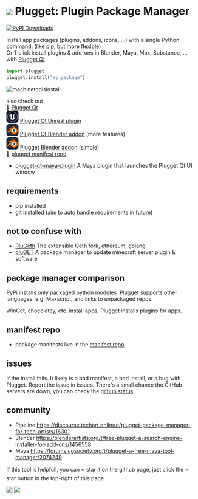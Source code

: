<h1>
<img src="https://user-images.githubusercontent.com/3758308/231004489-25ce30d9-c534-4d10-8773-8e6f80f36dd2.png" data-canonical-src="https://user-images.githubusercontent.com/3758308/231004489-25ce30d9-c534-4d10-8773-8e6f80f36dd2.png" width="70" />
Plugget: Plugin Package Manager
</h1>

[![PyPI Downloads](https://img.shields.io/pypi/v/plugget?color=0)](https://pypi.org/project/plugget/)

Install app packages (plugins, addons, icons, ...) with a single Python command. (like pip, but more flexible)  
Or 1-click install plugins & add-ons in Blender, Maya, Max, Substance, ...  with [Plugget Qt](https://github.com/plugget/plugget-qt)  

```python
import plugget
plugget.install("my_package")
```

![machinetoolsinstall](https://user-images.githubusercontent.com/3758308/227316999-adf32b7f-4232-46f5-b0db-1b3dbe26d755.gif)

also check out  
🔹 [Plugget Qt](https://github.com/plugget/plugget-qt)  
<img src="https://raw.githubusercontent.com/tandpfun/skill-icons/59059d9d1a2c092696dc66e00931cc1181a4ce1f/icons/UnrealEngine.svg" width="32" style="max-width: 100%;"> [Plugget Qt Unreal plugin](https://github.com/plugget/plugget-unreal)  
<img src="https://raw.githubusercontent.com/tandpfun/skill-icons/59059d9d1a2c092696dc66e00931cc1181a4ce1f/icons/Blender-Dark.svg" width="32" style="max-width: 100%;"> [Plugget Qt Blender addon](https://github.com/plugget/plugget-qt-addon) (more features)  
<img src="https://raw.githubusercontent.com/tandpfun/skill-icons/59059d9d1a2c092696dc66e00931cc1181a4ce1f/icons/Blender-Dark.svg" width="32" style="max-width: 100%;"> [Plugget Blender addon](https://github.com/plugget/plugget-blender-addon) (simple)  
🔹 [plugget manifest repo](https://github.com/plugget/plugget-pkgs)
- [plugget-qt-maya-plugin](https://github.com/plugget/plugget-qt-maya-plugin) A Maya plugin that launches the Plugget Qt UI window

## requirements
- pip installed
- git installed
(aim to auto handle requirements in future)

## not to confuse with 
- [PluGeth](https://github.com/openrelayxyz/plugeth) The extensible Geth fork, ethereum, golang
- [pluGET](https://github.com/Neocky/pluGET) A package manager to update minecraft server plugin & software


## package manager comparison
PyPi installs only packaged python modules. 
Plugget supports other languages, e.g. Maxscript, and links to unpackaged repos.

WinGet, chocolatey, etc. install apps, Plugget installs plugins for apps.

## manifest repo
- package manifests live in the [manifest repo](https://github.com/hannesdelbeke/plugget-pkgs)

## issues
If the install fails. It likely is a bad manifest, a bad install, or a bug with Plugget.
Report the issue in issues.
There's a small chance the GitHub servers are down, you can check the [github status](https://www.githubstatus.com/).


## community
- Pipeline https://discourse.techart.online/t/plugget-package-manager-for-tech-artists/16301
- Blender https://blenderartists.org/t/free-plugget-a-search-engine-installer-for-add-ons/1456558
- Maya https://forums.cgsociety.org/t/plugget-a-free-maya-tool-manager/2074249


If this tool is helpfull, you can ⭐ star it on the github page, just click the ⭐ star button in the top-right of this page.

![](https://linuxsimply.com/wp-content/uploads/2023/08/Package-manager-767x438.png)
![](https://geekflare.com/wp-content/uploads/2023/09/6-how-package-manager-works.png)
